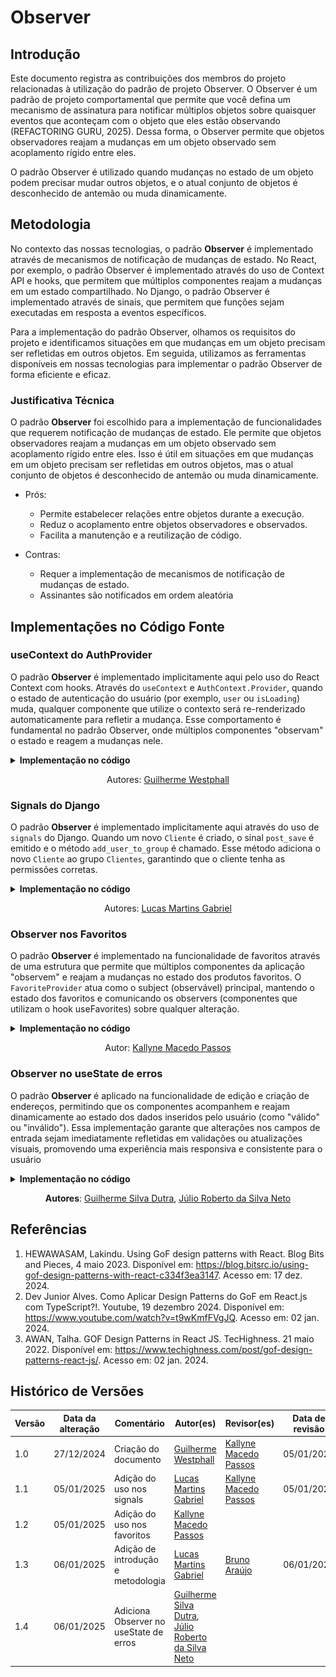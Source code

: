 # Observer

## Introdução

Este documento registra as contribuições dos membros do projeto relacionadas à utilização do padrão de projeto Observer. O Observer é um padrão de projeto comportamental que permite que você defina um mecanismo de assinatura para notificar múltiplos objetos sobre quaisquer eventos que aconteçam com o objeto que eles estão observando (REFACTORING GURU, 2025). Dessa forma, o Observer permite que objetos observadores reajam a mudanças em um objeto observado sem acoplamento rígido entre eles.

O padrão Observer é utilizado quando mudanças no estado de um objeto podem precisar mudar outros objetos, e o atual conjunto de objetos é desconhecido de antemão ou muda dinamicamente.

<!-- Inclua os seguintes elementos:

- **Objetivo**: Descrever o propósito deste documento.
- **Contexto**: Breve explicação sobre o projeto e sua importância.
- **Escopo**: Delimitação do conteúdo abordado neste documento. -->

## Metodologia

No contexto das nossas tecnologias, o padrão **Observer** é implementado através de mecanismos de notificação de mudanças de estado. No React, por exemplo, o padrão Observer é implementado através do uso de Context API e hooks, que permitem que múltiplos componentes reajam a mudanças em um estado compartilhado. No Django, o padrão Observer é implementado através de sinais, que permitem que funções sejam executadas em resposta a eventos específicos.

Para a implementação do padrão Observer, olhamos os requisitos do projeto e identificamos situações em que mudanças em um objeto precisam ser refletidas em outros objetos. Em seguida, utilizamos as ferramentas disponíveis em nossas tecnologias para implementar o padrão Observer de forma eficiente e eficaz.


<!-- Explique como as decisões foram tomadas, as ferramentas utilizadas, e justifique escolhas arquiteturais.

- **Processo de Trabalho**: Descrição do método utilizado pela equipe (ex.: Scrum, Kanban).
- **Ferramentas Utilizadas**: Ferramentas empregadas na criação deste artefato (ex.: LucidChart, GitHub).
- **Justificativa**: Razões para as escolhas metodológicas e tecnológicas. -->

### Justificativa Técnica

<!-- - Justificativas das decisões tomadas, incluindo análise de prós e contras. -->

O padrão **Observer** foi escolhido para a implementação de funcionalidades que requerem notificação de mudanças de estado. Ele permite que objetos observadores reajam a mudanças em um objeto observado sem acoplamento rígido entre eles. Isso é útil em situações em que mudanças em um objeto precisam ser refletidas em outros objetos, mas o atual conjunto de objetos é desconhecido de antemão ou muda dinamicamente.

- Prós:
  - Permite estabelecer relações entre objetos durante a execução.
  - Reduz o acoplamento entre objetos observadores e observados.
  - Facilita a manutenção e a reutilização de código.

- Contras:
  - Requer a implementação de mecanismos de notificação de mudanças de estado.
  - Assinantes são notificados em ordem aleatória

## Implementações no Código Fonte

<!-- Descreva como o padrão foi implementado no projeto, incluindo código e diagramas. -->

### useContext do AuthProvider

O padrão **Observer** é implementado implicitamente aqui pelo uso do React Context com hooks. Através do `useContext` e `AuthContext.Provider`, quando o estado de autenticação do usuário (por exemplo, `user` ou `isLoading`) muda, qualquer componente que utilize o contexto será re-renderizado automaticamente para refletir a mudança. Esse comportamento é fundamental no padrão Observer, onde múltiplos componentes "observam" o estado e reagem a mudanças nele.

<details>
<summary><b>Implementação no código</b></summary>

**Contexto observa os valores do AuthContext.Provider**

![AuthContext](assets/authcontext.png)

</details>
<!-- TODO: Adicionar exemplos da tela de Login e Register quando integrado -->

<center>

Autores: [Guilherme Westphall](https://github.com/west7)

</center>

### Signals do Django

O padrão **Observer** é implementado implicitamente aqui através do uso de `signals` do Django. Quando um novo `Cliente` é criado, o sinal `post_save` é emitido e o método `add_user_to_group` é chamado. Esse método adiciona o novo `Cliente` ao grupo `Clientes`, garantindo que o cliente tenha as permissões corretas.

<details>
<summary><b>Implementação no código</b></summary>

**Implementação no [signals.py](https://github.com/UnBArqDsw2024-2/2024.2_G7_Entrega_Entrega_03/blob/main/src/HungryHub.2024.2-Back/hungryhub/signals.py)**

![add_user_to_group](assets/signals.png)

</details>

<center>

Autores: [Lucas Martins Gabriel](https://github.com/martinsglucas)

</center>


### Observer nos Favoritos

O padrão **Observer** é implementado na funcionalidade de favoritos através de uma estrutura que permite que múltiplos componentes da aplicação "observem" e reajam a mudanças no estado dos produtos favoritos. O `FavoriteProvider` atua como o subject (observável) principal, mantendo o estado dos favoritos e comunicando os observers (componentes que utilizam o hook useFavorites) sobre qualquer alteração.

<details>
<summary><b>Implementação no código</b></summary>

**[FavoriteProvider.tsx](https://github.com/UnBArqDsw2024-2/2024.2_G7_Entrega_Entrega_03/blob/2e14635d78cec6fe56c077d691d46e6996ae38e9/src/HungryHub.2024.2-Front/hungryhub/src/app/patterns/FavoriteObserver.tsx)**:

![Favorite Provider](assets/favoriteprovider.png)

**Uso no componente [ProductHeader.tsx](https://github.com/UnBArqDsw2024-2/2024.2_G7_Entrega_Entrega_03/blob/2e14635d78cec6fe56c077d691d46e6996ae38e9/src/HungryHub.2024.2-Front/hungryhub/src/components/ProductHeader.tsx)**:

![Favorite Provider](assets/favoriteobserver.png)

</details>

<center>

Autor: [Kallyne Macedo Passos](https://github.com/kalipassos)

</center>

### Observer no useState de erros

O padrão **Observer** é aplicado na funcionalidade de edição e criação de endereços, permitindo que os componentes acompanhem e reajam dinamicamente ao estado dos dados inseridos pelo usuário (como "válido" ou "inválido"). Essa implementação garante que alterações nos campos de entrada sejam imediatamente refletidas em validações ou atualizações visuais, promovendo uma experiência mais responsiva e consistente para o usuário

<details>

<summary><b>Implementação no código</b></summary>

**[createAddress](https://github.com/UnBArqDsw2024-2/2024.2_G7_Entrega_Entrega_03/blob/17-US06/src/HungryHub.2024.2-Front/hungryhub/src/app/(auth)/(tabs)/profile/addresses/createAddress.tsx)**

![useStateAddress](./assets/useStateAddress.png)

</details>

<center>

**Autores**:  [Guilherme Silva Dutra](https://github.com/GuiDutra21), [Júlio Roberto da Silva Neto](https://github.com/JulioR2022)

</center>

<!-- ## Rastreabilidade -->

<!-- Adicione uma seção para mapear decisões a requisitos ou justificativas técnicas.

| Decisão Relacionada               | Justificativa                                 | Elo     | Data       |
| --------------------------------- | --------------------------------------------- | ------- | ---------- |
| Escolha de arquitetura em camadas | Modularidade e separação de responsabilidades | [R01]() | 07/12/2024 | --> 

## Referências

1. HEWAWASAM, Lakindu. Using GoF design patterns with React. Blog Bits and Pieces, 4 maio 2023. Disponível em: https://blog.bitsrc.io/using-gof-design-patterns-with-react-c334f3ea3147. Acesso em: 17 dez. 2024.
2. Dev Junior Alves. Como Aplicar Design Patterns do GoF em React.js com TypeScript?!. Youtube, 19 dezembro 2024. Disponível em: https://www.youtube.com/watch?v=t9wKmfFVgJQ. Acesso em: 02 jan. 2024.
3. AWAN, Talha. GOF Design Patterns in React JS. TecHighness. 21 maio 2022. Disponível em: https://www.techighness.com/post/gof-design-patterns-react-js/. Acesso em: 02 jan. 2024.

## Histórico de Versões

| Versão | Data da alteração | Comentário           | Autor(es)                                       | Revisor(es) | Data de revisão |
| ------ | ----------------- | -------------------- | ----------------------------------------------- | ----------- | --------------- |
| 1.0    | 27/12/2024        | Criação do documento | [Guilherme Westphall](https://github.com/west7) |  [Kallyne Macedo Passos](https://github.com/kalipassos)           |    05/01/2025             |
| 1.1    | 05/01/2025        | Adição do uso nos signals | [Lucas Martins Gabriel](https://github.com/martinsglucas) |[Kallyne Macedo Passos](https://github.com/kalipassos) |     05/01/2025         |                
| 1.2    | 05/01/2025        | Adição do uso nos favoritos | [Kallyne Macedo Passos](https://github.com/kalipassos) |              |                 | 
| 1.3    | 06/01/2025        | Adição de introdução e metodologia | [Lucas Martins Gabriel](https://github.com/martinsglucas) |     [Bruno Araújo](https://github.com/cva)          |        06/01/2025         |
| 1.4    | 06/01/2025        | Adiciona Observer no useState de erros |  [Guilherme Silva Dutra](https://github.com/GuiDutra21), [Júlio Roberto da Silva Neto](https://github.com/JulioR2022)    |   |  | 
